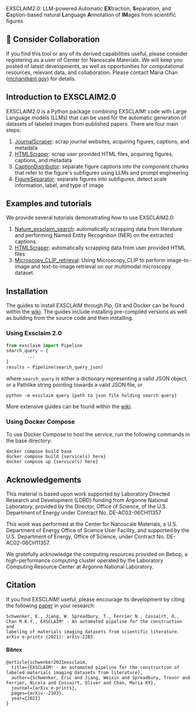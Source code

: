 EXSCLAIM2.0: LLM-powered Automatic **EX**traction, **S**eparation, and **C**aption-based natural **L**anguage **A**nnotation of **IM**ages from scientific figures


## 🤔 Consider Collaboration

If you find this tool or any of its derived capabilities useful, please consider registering as a user of Center for Nanoscale Materials. We will keep you posted of latest developments, as well as opportunities for computational resources, relevant data, and collaboration. Please contact Maria Chan (mchan@anl.gov) for details.

## Introduction to EXSCLAIM2.0

EXSCLAIM2.0 is a Python package combining EXSCLAIM! code with Large Language models (LLMs) that can be used for the automatic generation of datasets of labeled images from published papers.
There are four main steps:
1. [JournalScraper](https://github.com/MaterialEyes/exsclaim2.0/wiki/JournalScraper): scrap journal websites, acquiring figures, captions, and metadata
2. [HTMLScraper](https://github.com/MaterialEyes/exsclaim2.0/wiki/HTMLScraper): scrap user provided HTML files, acquiring figures, captions, and metadata 
3. [CaptionDistributor](https://github.com/MaterialEyes/exsclaim2.0/wiki/CaptionDistributor): separate figure captions into the component chunks that refer to the figure's subfigures using LLMs and prompt engineering
4. [FigureSeparator](https://github.com/MaterialEyes/exsclaim2.0/wiki/FigureSeparator): separate figures into subfigures, detect scale information, label, and type of image

## Examples and tutorials
We provide several tutorials demonstrating how to use EXSCLAIM2.0:
1. [Nature_exsclaim_search](/notebooks/1_Nature_exsclaim_search.ipynb): automatically scrapping data from literature and performing Named Entity Recognition (NER) on the extracted captions.
2. [HTMLScraper](/notebooks/2_HTMLScraper.ipynb): automatically scrapping data from user provided HTML files
3. [Microscopy_CLIP_retrieval](/notebooks/3_Microscopy_CLIP_retrieval.ipynb): Using Microscopy_CLIP to perform image-to-image and text-to-image retrieval on our multimodal microscopy dataset.


## Installation
The guides to install EXSCLAIM through Pip, Git and Docker can be found within the [wiki](https://github.com/MaterialEyes/exsclaim2.0/wiki/Installation).
The guides include installing pre-compiled versions as well as building from the source code and then installing.

### Using Exsclaim 2.0
```python
from exsclaim import Pipeline
search_query = {
		...
}
results = Pipeline(search_query_json)
```
where `search_query` is either a dictionary representing a valid JSON object, or a Pathlike string pointing towards a valid JSON file,
or 
```shell
python -m exsclaim query {path to json file holding search query}
```
More extensive guides can be found within the [wiki](https://github.com/MaterialEyes/exsclaim2.0/wiki/Running-the-EXSCLAIM-Pipeline).

### Using Docker Compose
To use Docker Compose to host the service, run the following commands in the base directory:
```shell
docker compose build base
docker compose build {service(s) here}
docker compose up {service(s) here}
```

## Acknowledgements
This material is based upon work supported by Laboratory Directed Research and Development (LDRD) funding from Argonne National Laboratory, provided by the Director, Office of Science, of the U.S. Department of Energy under Contract No. DE-AC02-06CH11357

This work was performed at the Center for Nanoscale Materials, a U.S. Department of Energy Office of Science User Facility, and supported by the U.S. Department of Energy, Office of Science, under Contract No. DE-AC02-06CH11357.

We gratefully acknowledge the computing resources provided on Bebop, a high-performance computing cluster operated by the Laboratory Computing Resource Center at Argonne National Laboratory.

## Citation
If you find EXSCLAIM! useful, please encourage its development by citing the following [paper](https://arxiv.org/abs/2103.10631) in your research:
```
Schwenker, E., Jiang, W. Spreadbury, T., Ferrier N., Cossairt, O., Chan M.K.Y., EXSCLAIM! - An automated pipeline for the construction and
labeling of materials imaging datasets from scientific literature. arXiv e-prints (2021): arXiv-2103
```

#### Bibtex
```
@article{schwenker2021exsclaim,
  title={EXSCLAIM! - An automated pipeline for the construction of labeled materials imaging datasets from literature},
  author={Schwenker, Eric and Jiang, Weixin and Spreadbury, Trevor and Ferrier, Nicola and Cossairt, Oliver and Chan, Maria KY},
  journal={arXiv e-prints},
  pages={arXiv--2103},
  year={2021}
}
```
